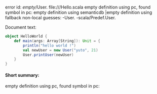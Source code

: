 error id: _empty_/User.
file://<WORKSPACE>/Hello.scala
empty definition using pc, found symbol in pc: 
empty definition using semanticdb
|empty definition using fallback
non-local guesses:
	 -User.
	 -scala/Predef.User.

Document text:

```scala
object HelloWorld {
    def main(args: Array[String]): Unit = {
        println("hello world !")
        val newUser = new User("yuto", 21)
        User.printUser(newUser)
    }
}
```

#### Short summary: 

empty definition using pc, found symbol in pc: 